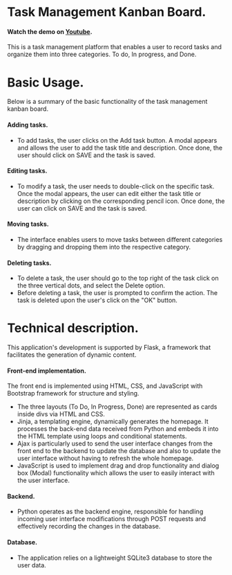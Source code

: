 # Task Management Kanban Board.
#### Watch the demo on [Youtube](https://youtu.be/S2bQ46OXk7A).
This is a task management platform that enables a user to record tasks and organize them into three categories. To do, In progress, and Done. 

# Basic Usage.
Below is a summary of the basic functionality of the task management kanban board.

#### Adding tasks.
- To add tasks, the user clicks on the Add task button.
A modal appears and allows the user to add the task title and description. Once done, the user should click on SAVE and the task is saved.

#### Editing tasks.
- To modify a task, the user needs to double-click on the specific task. Once the modal appears, the user can edit either the task title or description by clicking on the corresponding pencil icon. Once done, the user can click on SAVE and the task is saved.

#### Moving tasks.
- The interface enables users to move tasks between different categories by dragging and dropping them into the respective category.

#### Deleting tasks.
- To delete a task, the user should go to the top right of the task click on the three vertical dots, and select the Delete option.
- Before deleting a task, the user is prompted to confirm the action. The task is deleted upon the user's click on the "OK" button.

# Technical description.
This application's development is supported by Flask, a framework that facilitates the generation of dynamic content.

#### Front-end implementation.
The front end is implemented using HTML, CSS, and JavaScript with Bootstrap framework for structure and styling.
- The three layouts (To Do, In Progress, Done) are represented as cards inside divs via HTML and CSS.
- Jinja, a templating engine, dynamically generates the homepage. It processes the back-end data received from Python and embeds it into the HTML template using loops and conditional statements.
- Ajax is particularly used to send the user interface changes from the front end to the backend to update the database and also to update the user interface without having to refresh the whole homepage.
- JavaScript is used to implement drag and drop functionality and dialog box (Modal) functionality which allows the user to easily interact with the user interface.

#### Backend.
- Python operates as the backend engine, responsible for handling incoming user interface modifications through POST requests and effectively recording the changes in the database.
#### Database.
- The application relies on a lightweight SQLite3 database to store the user data.
